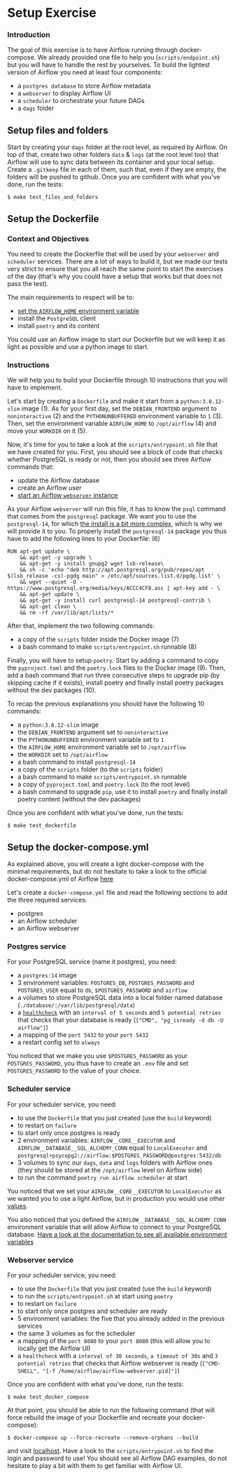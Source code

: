 # Setup Exercise


### Introduction

The goal of this exercise is to have Airflow running through docker-compose. We already provided one file to help you (`scripts/endpoint.sh`) but you will have to handle the rest by yourselves. To build the lightest version of Airflow you need at least four components:
- a `postgres database` to store Airflow metadata
- a `webserver` to display Airflow UI
- a `scheduler` to orchestrate your future DAGs
- a `dags` folder

## Setup files and folders

Start by creating your `dags` folder at the root level, as required by Airflow. On top of that, create two other folders `data` & `logs` (at the root level too) that Airflow will use to sync data between its container and your local setup.
Create a `.gitkeep` file in each of them, such that, even if they are empty, the folders will be pushed to github. Once you are confident with what you've done, run the tests:

```
$ make test_files_and_folders
```

## Setup the Dockerfile

### Context and Objectives

You need to create the Dockerfile that will be used by your `webserver` and `scheduler` services. There are a lot of ways to build it, but we made our tests very strict to ensure that you all reach the same point to start the exercises of the day (that's why you could have a setup that works but that does not pass the test).

The main requirements to respect will be to:
- [set the `AIRFLOW_HOME` environment variable](https://airflow.apache.org/docs/apache-airflow/stable/cli-and-env-variables-ref.html?highlight=airflow_home#envvar-AIRFLOW_HOME)
- install the `PostgreSQL` client
- install `poetry` and its content

You could use an Airflow image to start our Dockerfile but we will keep it as light as possible and use a python image to start.

### Instructions

We will help you to build your Dockerfile through 10 instructions that you will have to implement.

Let's start by creating a `Dockerfile` and make it start from a `python:3.8.12-slim` image (1).
As for your first day, set the `DEBIAN_FRONTEND` argument to `noninteractive` (2) and the `PYTHONUNBUFFERED` environment variable to `1` (3).
Then, set the environment variable `AIRFLOW_HOME` to `/opt/airflow` (4) and move your `WORKDIR` on it (5).

Now, it's time for you to take a look at the `scripts/entrypoint.sh` file that we have created for you. First, you should see a block of code that checks whether PostgreSQL is ready or not, then you should see three Airflow commands that:
- update the Airflow database
- create an Airflow user
- [start an Airflow `webserver` instance](https://airflow.apache.org/docs/apache-airflow/stable/cli-and-env-variables-ref.html#webserver)

As your Airflow `webserver` will run this file, it has to know the `psql` command that comes from the `postgresql` package. We want you to use the `postgresql-14`, for which [the install is a bit more complex](https://techviewleo.com/how-to-install-postgresql-database-on-ubuntu/), which is why we will provide it to you. To properly install the `postgresql-14` package you thus have to add the following lines to your Dockerfile: (6)

```
RUN apt-get update \
    && apt-get -y upgrade \
    && apt-get -y install gnupg2 wget lsb-release\
    && sh -c 'echo "deb http://apt.postgresql.org/pub/repos/apt $(lsb_release -cs)-pgdg main" > /etc/apt/sources.list.d/pgdg.list' \
    && wget --quiet -O - https://www.postgresql.org/media/keys/ACCC4CF8.asc | apt-key add - \
    && apt-get update \
    && apt-get -y install curl postgresql-14 postgresql-contrib \
    && apt-get clean \
    && rm -rf /var/lib/apt/lists/*
```

After that, implement the two following commands:
- a copy of the `scripts` folder inside the Docker image (7)
- a bash command to make `scripts/entrypoint.sh` runnable (8)

Finally, you will have to setup `poetry`. Start by adding a command to copy the `pyproject.toml` and the `poetry.lock` files to the Docker image (9). Then, add a bash command that run three consecutive steps to upgrade pip (by skipping cache if it exists), install poetry and finally install poetry packages without the dev packages (10).

To recap the previous explanations you should have the following 10 commands:
- a `python:3.8.12-slim` image
- the `DEBIAN_FRONTEND` argument set to `noninteractive`
- the `PYTHONUNBUFFERED` environment variable set to `1`
- the `AIRFLOW_HOME` environment variable set to `/opt/airflow`
- the `WORKDIR` set to `/opt/airflow`
- a bash command to install `postgresql-14`
- a copy of the `scripts` folder (to the `scripts` folder)
- a bash command to make `scripts/entrypoint.sh` runnable
- a copy of `pyproject.toml` and `poetry.lock` (to the root level)
- a bash command to upgrade `pip`, use it to install `poetry` and finally install poetry content (without the dev packages)

Once you are confident with what you've done, run the tests:

```
$ make test_dockerfile
```

## Setup the docker-compose.yml

As explained above, you will create a light docker-compose with the minimal requirements, but do not hesitate to take a look to the official docker-compose.yml of Airflow [here](https://github.com/apache/airflow/blob/main/docs/apache-airflow/start/docker-compose.yaml)

Let's create a `docker-compose.yml` file and read the following sections to add the three required services:
- postgres
- an Airflow scheduler
- an Airflow webserver

### Postgres service

For your PostgreSQL service (name it postgres), you need:
- a `postgres:14` image
- 3 environment variables: `POSTGRES_DB`, `POSTGRES_PASSWORD` and `POSTGRES_USER` equal to `db`, `$POSTGRES_PASSWORD` and `airflow`
- a volumes to store PostgreSQL data into a local folder named database (`./database/:/var/lib/postgresql/data`)
- a [`healthcheck`](https://marcopeg.com/docker-compose-healthcheck/) with an `interval of 5 seconds` and `5 potential retries` that checks that your database is ready (`["CMD", "pg_isready -d db -U airflow"]`)
- a mapping of the `port 5432` to your `port 5432`
- a restart config set to `always`

You noticed that we make you use `$POSTGRES_PASSWORD` as your `POSTGRES_PASSWORD`, you thus have to create an `.env` file and set `POSTGRES_PASSWORD` to the value of your choice.

### Scheduler service

For your scheduler service, you need:
- to use the `Dockerfile` that you just created (use the `build` keyword)
- to restart on `failure`
- to start only once postgres is ready
- 2 environment variables: `AIRFLOW__CORE__EXECUTOR` and `AIRFLOW__DATABASE__SQL_ALCHEMY_CONN` equal to `LocalExecutor` and `postgresql+psycopg2://airflow:$POSTGRES_PASSWORD@postgres:5432/db`
- 3 volumes to sync our `dags`, `data` and `logs` folders with Airflow ones (they should be stored at the `/opt/airflow` level on Airflow side)
- to run the command `poetry run airflow scheduler` at start

You noticed that we set your `AIRFLOW__CORE__EXECUTOR` to `LocalExecutor` as we wanted you to use a light Airflow, but in production you would use other [values](https://airflow.apache.org/docs/apache-airflow/stable/executor/index.html).

You also noticed that you defined the `AIRFLOW__DATABASE__SQL_ALCHEMY_CONN` environment variable that will allow Airflow to connect to your PostgreSQL database. [Have a look at the documentation to see all available environment variables](https://airflow.apache.org/docs/apache-airflow/stable/configurations-ref.html)

### Webserver service

For your scheduler service, you need:
- to use the `Dockerfile` that you just created (use the `build` keyword)
- to run the `scripts/entrypoint.sh` at start using `poetry`
- to restart on `failure`
- to start only once postgres and scheduler are ready
- 5 environment variables: the five that you already added in the previous services
- the same 3 volumes as for the scheduler
- a mapping of the `port 8080` to your `port 8080` (this will allow you to locally get the Airflow UI)
- a `healthcheck` with a `interval of 30 seconds`, `a timeout of 30s` and `3 potential retries` that checks that Airflow webserver is ready (`["CMD-SHELL", "[-f /home/airflow/airflow-webserver.pid]"]`)

Once you are confident with what you've done, run the tests:

```
$ make test_docker_compose
```

At that point, you should be able to run the following command (that will force rebuild the image of your Dockerfile and recreate your docker-compose):

```
$ docker-compose up --force-recreate --remove-orphans --build
```

and visit [localhost](http://localhost:8080/home). Have a look to the `scripts/entrypoint.sh` to find the login and password to use! You should see all Airflow DAG examples, do not hesitate to play a bit with them to get familiar with Airflow UI.
